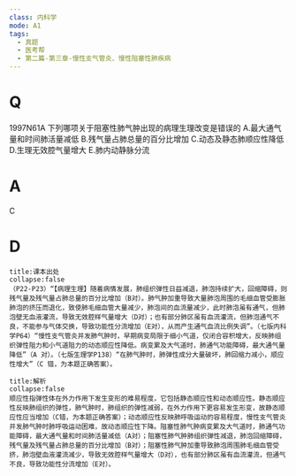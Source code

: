 ```yaml
---
class: 内科学
mode: A1
tags:
  - 真题
  - 医考帮
  - 第二篇-第三章-慢性支气管炎、慢性阻塞性肺疾病
---
```


# Q
1997N61A 下列哪项关于阻塞性肺气肿出现的病理生理改变是错误的
A.最大通气量和时间肺活量减低
B.残气量占肺总量的百分比增加
C.动态及静态肺顺应性降低
D.生理无效腔气量增大
E.肺内动静脉分流

# A
C
# D
```ad-note
title:课本出处
collapse:false
（P22-P23）“【病理生理】随着病情发展，肺组织弹性日益减退，肺泡持续扩大，回缩障碍，则残气量及残气量占肺总量的百分比增加（B对）。肺气肿加重导致大量肺泡周围的毛细血管受膨胀肺泡的挤压而退化，致使肺毛细血管大量减少，肺泡间的血流量减少，此时肺泡虽有通气，但肺泡壁无血液灌流，导致无效腔样气量增大（D对）；也有部分肺区虽有血流灌流，但肺泡通气不良，不能参与气体交换，导致功能性分流增加（E对），从而产生通气血流比例失调”。（七版内科学P64）“慢性支气管炎并发肺气肿时，早期病变局限于细小气道，仅闭合容积增大，反映肺组织弹性阻力和小气道阻力的动态顺应性降低。病变累及大气道时，肺通气功能障碍，最大通气量降低”（A 对）。（七版生理学P138）“在肺气肿时，肺弹性成分大量破坏，肺回缩力减小，顺应性增大”（C 错，为本题正确答案）。
```

```ad-summary
title:解析
collapse:false
顺应性指弹性体在外力作用下发生变形的难易程度，它包括静态顺应性和动态顺应性。静态顺应性反映肺组织的弹性，肺气肿时，肺组织的弹性减弱，在外力作用下更容易发生形变，故静态顺应性应当增加（C错，为本题正确答案）；动态顺应性反映肺呼吸运动的容易程度，慢性支气管炎并发肺气肿时肺呼吸运动困难，故动态顺应性下降。阻塞性肺气肿病变累及大气道时，肺通气功能障碍，最大通气量和时间肺活量减低（A对）；阻塞性肺气肿肺组织弹性减退，肺泡回缩障碍，残气量及残气量占肺总量的百分比增加（B对）；阻塞性肺气肿加重导致肺泡周围肺毛细血管受挤，肺泡壁血液灌流减少，导致无效腔样气量增大（D对），也有部分肺区虽有血流灌流，但通气不良，导致功能性分流增加（E对）。
```

